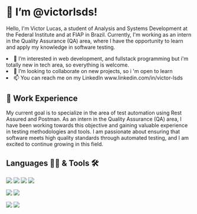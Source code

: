 <h1>👋 I’m @victorlsds! </h1>

 <p> Hello, I'm Victor Lucas, a student of Analysis and Systems Development at the Federal Institute and at FIAP in Brazil. Currently, I'm working as an intern in the Quality Assurance (QA) area, where I have the opportunity to learn and apply my knowledge in software testing. </p>
  <li>👀 I’m interested in web development, and fullstack programming but i'm totally new in tech area, so everything is welcome.</li>
  <li>💞️ I’m looking to collaborate on new projects, so i 'm open to learn</li>
  <li>📫 You can reach me on my LinkedIn www.linkedin.com/in/victor-lsds</li>
  
<h2>🌱 Work Experience</h2>
  <p>My current goal is to specialize in the area of test automation using Rest Assured and Postman. As an intern in the Quality Assurance (QA) area, I have been working towards this objective and gaining valuable experience in testing methodologies and tools. I am passionate about ensuring that software meets high quality standards through automated testing, and I am excited to continue growing in this field.</p>

<h2>Languages 👨‍💻 & Tools 🛠️</h2> 
<p><img src = "https://img.shields.io/badge/JavaScript-323330?style=for-the-badge&logo=javascript&logoColor=F7DF1E" />
<img src = "https://img.shields.io/badge/React-20232A?style=for-the-badge&logo=react&logoColor=61DAFB" />
<img src = "https://img.shields.io/badge/Figma-F24E1E?style=for-the-badge&logo=figma&logoColor=white" />
<img src = "https://img.shields.io/badge/json-5E5C5C?style=for-the-badge&logo=json&logoColor=white" /> </p>
<p> <img src = "https://img.shields.io/badge/PLSQL-F80000?style=for-the-badge&logo=oracle&logoColor=black" />
<img src = "https://img.shields.io/badge/Oracle-F80000?style=for-the-badge&logo=oracle&logoColor=black" /> </p>
<p> <img src = "https://img.shields.io/badge/Python-FFD43B?style=for-the-badge&logo=python&logoColor=blue" />
<img src = "https://img.shields.io/badge/C-00599C?style=for-the-badge&logo=c&logoColor=white" /></p>
